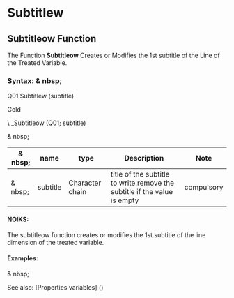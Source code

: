 # Subtitlew

## Subtitleow Function

The Function **Subtitleow** Creates or Modifies the 1st subtitle of the Line of the Treated Variable.

### Syntax: & nbsp;

Q01.Subtitlew (subtitle)

Gold

\ _Subtitleow (Q01; subtitle)

& nbsp;

| & nbsp; | **name** | **type** | **Description** | **Note** |
| --- | --- | --- | --- | --- |
| & nbsp; | subtitle | Character chain | title of the subtitle to write.remove the subtitle if the value is empty | compulsory |

#### NOIKS:

The subtitleow function creates or modifies the 1st subtitle of the line dimension of the treated variable.

#### Examples:

& nbsp;

See also: [Properties variables] (<modify Proproprietesdesvariable.md>)